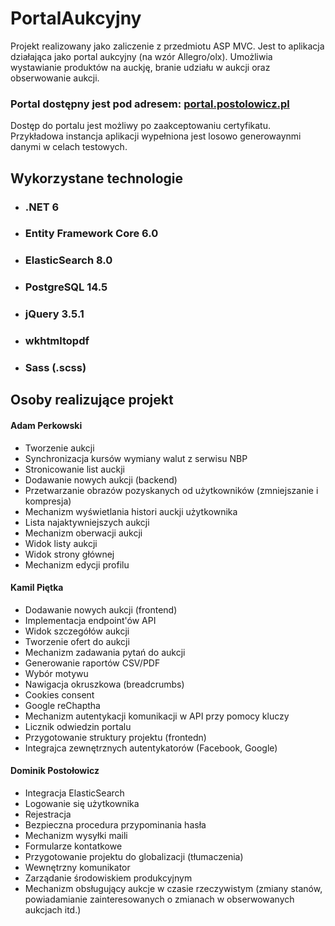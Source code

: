 # PortalAukcyjny

Projekt realizowany jako zaliczenie z przedmiotu ASP MVC. Jest to aplikacja działająca jako portal aukcyjny (na wzór Allegro/olx). Umożliwia wystawianie produktów na auckję, branie udziału w aukcji oraz obserwowanie aukcji.

### Portal dostępny jest pod adresem: [portal.postolowicz.pl](portal.postolowicz.pl) 

Dostęp do portalu jest możliwy po zaakceptowaniu certyfikatu.\
Przykładowa instancja aplikacji wypełniona jest losowo generowaynmi danymi w celach testowych. 

## Wykorzystane technologie
 - ### .NET 6
 - ### Entity Framework Core 6.0
 - ### ElasticSearch 8.0 
 - ### PostgreSQL 14.5
 - ### jQuery 3.5.1
 - ### wkhtmltopdf 
 - ### Sass (.scss)

## Osoby realizujące projekt
#### Adam Perkowski
 - Tworzenie aukcji
 - Synchronizacja kursów wymiany walut z serwisu NBP
 - Stronicowanie list auckji
 - Dodawanie nowych aukcji (backend)
 - Przetwarzanie obrazów pozyskanych od użytkowników (zmniejszanie i kompresja)
 - Mechanizm wyświetlania histori auckji użytkownika
 - Lista najaktywniejszych aukcji
 - Mechanizm oberwacji aukcji
 - Widok listy aukcji
 - Widok strony głównej 
 - Mechanizm edycji profilu 

#### Kamil Piętka
 - Dodawanie nowych aukcji (frontend)
 - Implementacja endpoint'ów API
 - Widok szczegółów aukcji
 - Tworzenie ofert do aukcji
 - Mechanizm zadawania pytań do aukcji
 - Generowanie raportów CSV/PDF
 - Wybór motywu
 - Nawigacja okruszkowa (breadcrumbs)
 - Cookies consent 
 - Google reChaptha
 - Mechanizm autentykacji komunikacji w API przy pomocy kluczy
 - Licznik odwiedzin portalu 
 - Przygotowanie struktury projektu (frontedn)
 - Integrajca zewnętrznych autentykatorów (Facebook, Google)
 
#### Dominik Postołowicz
 - Integracja ElasticSearch
 - Logowanie się użytkownika
 - Rejestracja 
 - Bezpieczna procedura przypominania hasła
 - Mechanizm wysyłki maili
 - Formularze kontatkowe
 - Przygotowanie projektu do globalizacji (tłumaczenia)
 - Wewnętrzny komunikator
 - Zarządanie środowiskiem produkcyjnym
 - Mechanizm obsługujący aukcje w czasie rzeczywistym (zmiany stanów, powiadamianie zainteresowanych o zmianach w obserwowanych aukcjach itd.)

